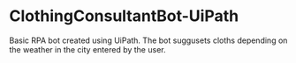 # ClothingConsultantBot-UiPath
Basic RPA bot created using UiPath. The bot suggusets cloths depending on the weather in the city entered by the user.
